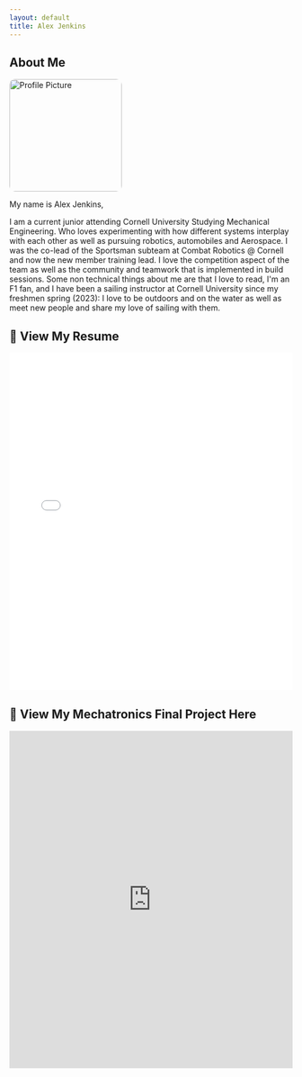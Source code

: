 ```yaml
---
layout: default
title: Alex Jenkins
---
```


## About Me


<img src="/_projects/ProfilePhoto.JPG" alt="Profile Picture" style="width:200px; border-radius:10px;" />


 
My name is Alex Jenkins,

I am a current junior attending Cornell University Studying Mechanical Engineering. Who loves experimenting with how different systems interplay with each other as well as pursuing robotics, automobiles and Aerospace. I was the co-lead of the Sportsman subteam at Combat Robotics @ Cornell and now the new member training lead. I love the competition aspect of the team as well as the community and teamwork that is implemented in build sessions.
Some non technical things about me are that I love to read, I'm an F1 fan, and I have been a sailing instructor at Cornell University since my freshmen spring (2023): I love to be outdoors and on the water as well as meet new people and share my love of sailing with them.

## 📄 View My Resume

<iframe src="/spring-2025-portfolio-Amj224/_projects/MechResumeUpload.pdf" width="100%" height="600px" style="border:none;"></iframe>

## 📄 View My Mechatronics Final Project Here

<iframe src="https://docs.google.com/document/d/e/2PACX-1vTvw4qg7bMQG_s1bnBtjleSoyaq9mFU_xAzV1zHQZ_92VLrrhuW35Rjgp0P1lbhUxGkSfnDLHuntKn-/pub?embedded=true" width="100%" height="600px" style="border: none;></iframe>

## 🌐 External Portfolio Link

Since embedding Google Sites is blocked, click below to view the full version of my external portfolio:

[🔗 View Full Portfolio](https://sites.google.com/cornell.edu/alex-jenkins-portfolio/home)
